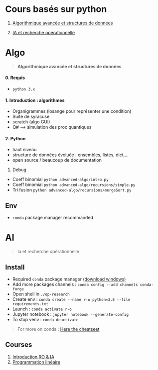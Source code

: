 # Cours basés sur python

1. [Algorithmique avancée et structures de données](#Algo)

1. [IA et recherche opérationnelle](#AI)

# Algo
> **Algorithmique avancée et structures de données**

#### 0. Requis

- `python 3.x`

#### 1. Introduction : algorithmes

- Organigrammes (losange pour représenter une condition)
- Suite de syracuse
- scratch (algo GUI)
- Q# --> simulation des proc quantiques

#### 2. Python

- haut niveau
- structure de données évoluée : ensembles, listes, dict,...
- open source / beaucoup de documentation

1. Debug

- Coeff binomial `python advanced-algo/intro.py`
- Coeff binomial `python advanced-algo/recursions/simple.py`
- Tri fusion `python advanced-algo/recursions/mergeSort.py`

## Env

- `conda` package manager recommanded

# AI
> Ia et recherche opérationnelle

## Install

- Required `conda` package manager [(download windows)](https://repo.anaconda.com/miniconda/Miniconda3-latest-Windows-x86_64.exe)
- Add more packages channels : `conda config --add channels conda-forge`
- Open shell in `./op-research`
- Create env : `conda create --name r-o python=3.8 --file requirements.txt`
- Launch : `conda activate r-o`
- Jupyter notebook : `jupyter notebook --generate-config`
- To stop venv : `conda deactivate`

> For more on conda : [Here the cheatseet](https://docs.conda.io/projects/conda/en/4.6.0/_downloads/52a95608c49671267e40c689e0bc00ca/conda-cheatsheet.pdf)

## Courses

1. [Introduction RO & IA](doc/op-research/intro.md)
1. [Programmation linéaire](doc/op-research/linear-prog-simplexes.md)
